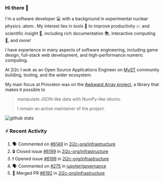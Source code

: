 ### Hi there 👋 

I'm a software developer 💻 with a background in experimental nuclear physics :atom:. My interest lies in tools :wrench: to improve productivity :chart_with_upwards_trend: and scientific insight :telescope:, including rich documentation 📚, interactive computing 🧮, and more! 

I have experience in many aspects of software engineering, including game design, full-stack web development, and high-performance numeric computing. 

At 2i2c I wok as an Open Source Applications Engineer on [MyST](https://github.com/jupyter-book/mystmd) community building, tooling, and the wider ecosystem. 

My main focus at Princeton was on the [Awkward Array project](awkward-array.org/), a library that makes it possible to 
> manipulate JSON-like data with NumPy-like idioms.

> I remain an active maintainer of the project. 

![github stats](https://github-readme-stats.vercel.app/api?username=agoose77&show_icons=true&hide_rank=true&hide_title=true&bg_color=30,e76445,904e95&text_color=efe3ec&icon_color=efe3ec)
<!--
**agoose77/agoose77** is a ✨ _special_ ✨ repository because its `README.md` (this file) appears on your GitHub profile.

Here are some ideas to get you started:

- 🔭 I’m currently working on ...
- 🌱 I’m currently learning ...
- 👯 I’m looking to collaborate on ...
- 🤔 I’m looking for help with ...
- 💬 Ask me about ...
- 📫 How to reach me: ...
- 😄 Pronouns: ...
- ⚡ Fun fact: ...
-->

### :zap: Recent Activity

<!--START_SECTION:activity-->
1. 🗣 Commented on [#6149](https://github.com/2i2c-org/infrastructure/issues/6149#issuecomment-2963207352) in [2i2c-org/infrastructure](https://github.com/2i2c-org/infrastructure)
2. 🔒 Closed issue [#6199](https://github.com/2i2c-org/infrastructure/issues/6199) in [2i2c-org/infrastructure](https://github.com/2i2c-org/infrastructure)
3. ❗ Opened issue [#6199](https://github.com/2i2c-org/infrastructure/issues/6199) in [2i2c-org/infrastructure](https://github.com/2i2c-org/infrastructure)
4. 🗣 Commented on [#275](https://github.com/jupyter/governance/pull/275#issuecomment-2963114277) in [jupyter/governance](https://github.com/jupyter/governance)
5. 🎉 Merged PR [#6192](https://github.com/2i2c-org/infrastructure/pull/6192) in [2i2c-org/infrastructure](https://github.com/2i2c-org/infrastructure)
<!--END_SECTION:activity-->
